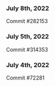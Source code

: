 ### July 8th, 2022

Commit #282153

### July 5th, 2022

Commit #314353


### July 4th, 2022

Commit #72281
